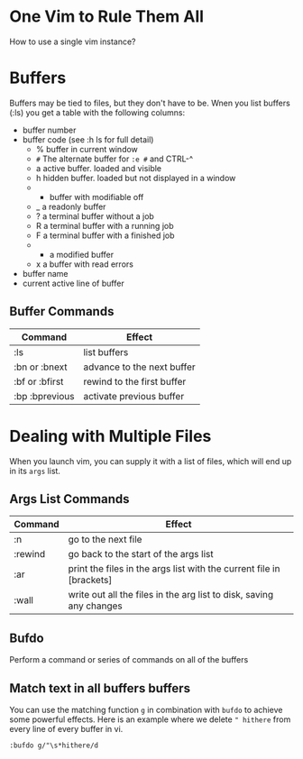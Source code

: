 # One Vim to Rule Them All
How to use a single vim instance? 

# Buffers
Buffers may be tied to files, but they don't have to be. 
Wnen you list buffers (:ls) you get a table with the following columns:
- buffer number
- buffer code (see :h ls for full detail)
  - % buffer in current window
  - `#` The alternate buffer for `:e #` and CTRL-^
  - a active buffer. loaded and visible
  - h hidden buffer. loaded but not displayed in a window
  - - buffer with modifiable off
  - _ a readonly buffer
  - ? a terminal buffer without a job
  - R a terminal buffer with a running job
  - F a terminal buffer with a finished job
  - + a modified buffer
  - x a buffer with read errors
- buffer name
- current active line of buffer

## Buffer Commands
Command | Effect
--- | ---
:ls | list buffers
:bn or :bnext | advance to the next buffer
:bf or :bfirst | rewind to the first buffer
:bp :bprevious | activate previous buffer

# Dealing with Multiple Files

When you launch vim, you can supply it with a list of files, which will end up in its  `args` list. 

## Args List Commands

Command | Effect
--- | ---
:n | go to the next file
:rewind | go back to the start of the args list
:ar | print the files in the args list with the current file in [brackets]
:wall | write out all the files in the arg list to disk, saving any changes

## Bufdo
Perform a command or series of commands on all of the buffers

## Match text in all buffers buffers 
You can use the matching function `g` in combination with `bufdo` to achieve some powerful effects. Here is an example where we 
delete `" hithere` from every line of every buffer in vi.
```
:bufdo g/"\s*hithere/d
```
